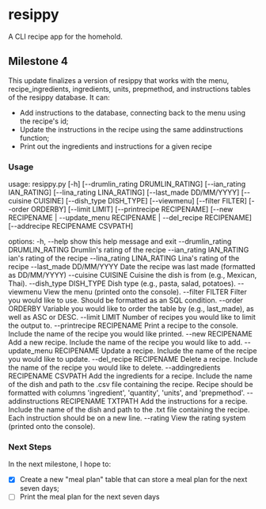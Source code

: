 # resippy
A CLI recipe app for the homehold.

## Milestone 4

This update finalizes a version of resippy that works with the menu, recipe_ingredients, ingredients, units, prepmethod, and instructions tables of the resippy database. It can:
- Add instructions to the database, connecting back to the menu using the recipe's id;
- Update the instructions in the recipe using the same addinstructions function;
- Print out the ingredients and instructions for a given recipe

### Usage

usage: resippy.py [-h] [--drumlin_rating DRUMLIN_RATING] [--ian_rating IAN_RATING] [--lina_rating LINA_RATING] [--last_made DD/MM/YYYY] [--cuisine CUISINE] [--dish_type DISH_TYPE] [--viewmenu] [--filter FILTER] [--order ORDERBY] [--limit LIMIT] [--printrecipe RECIPENAME] [--new RECIPENAME | --update_menu RECIPENAME | --del_recipe RECIPENAME] [--addrecipe RECIPENAME CSVPATH]

options:
-h, --help
show this help message and exit
--drumlin_rating DRUMLIN_RATING
Drumlin's rating of the recipe
--ian_rating IAN_RATING
ian's rating of the recipe
--lina_rating LINA_RATING
Lina's rating of the recipe
--last_made DD/MM/YYYY
Date the recipe was last made (formatted as DD/MM/YYYY)
--cuisine CUISINE
Cuisine the dish is from (e.g., Mexican, Thai).
--dish_type DISH_TYPE
Dish type (e.g., pasta, salad, potatoes).
--viewmenu
View the menu (printed onto the console).
--filter FILTER
Filter you would like to use. Should be formatted as an SQL condition.
--order ORDERBY
Variable you would like to order the table by (e.g., last_made), as well as ASC or DESC.
--limit LIMIT
Number of recipes you would like to limit the output to.
--printrecipe RECIPENAME
Print a recipe to the console. Include the name of the recipe you would like printed.
--new RECIPENAME
Add a new recipe. Include the name of the recipe you would like to add.
--update_menu RECIPENAME
Update a recipe. Include the name of the recipe you would like to update.
--del_recipe RECIPENAME
Delete a recipe. Include the name of the recipe you would like to delete.
--addingredients RECIPENAME CSVPATH
Add the ingredients for a recipe. Include the name of the dish and path to the .csv file containing the recipe. Recipe should be formatted with columns 'ingredient', 'quantity', 'units', and 'prepmethod'.
--addinstructions RECIPENAME TXTPATH
Add the instructions for a recipe. Include the name of the dish and path to the .txt file containing the recipe. Each instruction should be on a new line.
--rating
View the rating system (printed onto the console).

### Next Steps

In the next milestone, I hope to:

- [X] Create a new "meal plan" table that can store a meal plan for the next seven days;
- [ ] Print the meal plan for the next seven days